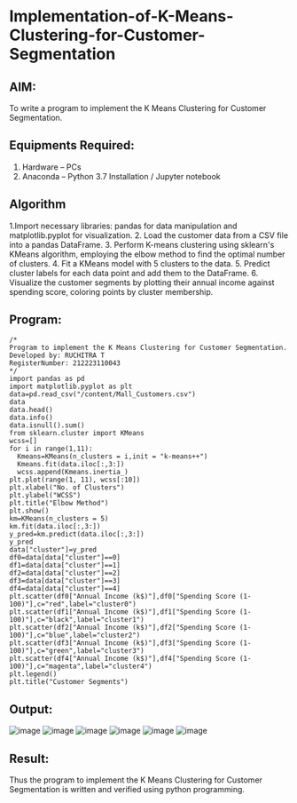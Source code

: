 # Implementation-of-K-Means-Clustering-for-Customer-Segmentation

## AIM:
To write a program to implement the K Means Clustering for Customer Segmentation.

## Equipments Required:
1. Hardware – PCs
2. Anaconda – Python 3.7 Installation / Jupyter notebook

## Algorithm
1.Import necessary libraries: pandas for data manipulation and matplotlib.pyplot for visualization. 
2. Load the customer data from a CSV file into a pandas DataFrame.
3. Perform K-means clustering using sklearn's KMeans algorithm, employing the elbow method to find the optimal number of clusters.
4. Fit a KMeans model with 5 clusters to the data.
5. Predict cluster labels for each data point and add them to the DataFrame.
6. Visualize the customer segments by plotting their annual income against spending score, coloring points by cluster membership.

## Program:
```
/*
Program to implement the K Means Clustering for Customer Segmentation.
Developed by: RUCHITRA T
RegisterNumber: 212223110043
*/
import pandas as pd
import matplotlib.pyplot as plt
data=pd.read_csv("/content/Mall_Customers.csv")
data
data.head()
data.info()
data.isnull().sum()
from sklearn.cluster import KMeans
wcss=[]
for i in range(1,11):
  Kmeans=KMeans(n_clusters = i,init = "k-means++")
  Kmeans.fit(data.iloc[:,3:])
  wcss.append(Kmeans.inertia_)
plt.plot(range(1, 11), wcss[:10])
plt.xlabel("No. of Clusters")
plt.ylabel("WCSS")
plt.title("Elbow Method")
plt.show()
km=KMeans(n_clusters = 5)
km.fit(data.iloc[:,3:])
y_pred=km.predict(data.iloc[:,3:])
y_pred
data["cluster"]=y_pred
df0=data[data["cluster"]==0]
df1=data[data["cluster"]==1]
df2=data[data["cluster"]==2]
df3=data[data["cluster"]==3]
df4=data[data["cluster"]==4]
plt.scatter(df0["Annual Income (k$)"],df0["Spending Score (1-100)"],c="red",label="cluster0")
plt.scatter(df1["Annual Income (k$)"],df1["Spending Score (1-100)"],c="black",label="cluster1")
plt.scatter(df2["Annual Income (k$)"],df2["Spending Score (1-100)"],c="blue",label="cluster2")
plt.scatter(df3["Annual Income (k$)"],df3["Spending Score (1-100)"],c="green",label="cluster3")
plt.scatter(df4["Annual Income (k$)"],df4["Spending Score (1-100)"],c="magenta",label="cluster4")
plt.legend()
plt.title("Customer Segments")
```

## Output:
![image](https://github.com/RuchitraThiyagaraj/Implementation-of-K-Means-Clustering-for-Customer-Segmentation/assets/154776996/957a5b45-6e2d-49b2-aeaf-076fbec81a93)
![image](https://github.com/RuchitraThiyagaraj/Implementation-of-K-Means-Clustering-for-Customer-Segmentation/assets/154776996/424c6ede-ee99-45d1-95b5-43eb5a338722)
![image](https://github.com/RuchitraThiyagaraj/Implementation-of-K-Means-Clustering-for-Customer-Segmentation/assets/154776996/ea2caa0c-0f95-4f87-83e8-49e2728621b5)
![image](https://github.com/RuchitraThiyagaraj/Implementation-of-K-Means-Clustering-for-Customer-Segmentation/assets/154776996/62da6e8c-21fe-448e-b231-96438ed31817)
![image](https://github.com/RuchitraThiyagaraj/Implementation-of-K-Means-Clustering-for-Customer-Segmentation/assets/154776996/92e58bf9-a4ce-4b0f-8ba3-a6832687d482)
![image](https://github.com/RuchitraThiyagaraj/Implementation-of-K-Means-Clustering-for-Customer-Segmentation/assets/154776996/979404ef-ebea-4077-8cf7-78eebdab134c)


## Result:
Thus the program to implement the K Means Clustering for Customer Segmentation is written and verified using python programming.
